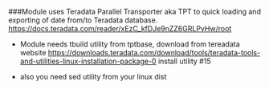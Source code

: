 ###Module uses Teradata Parallel Transporter aka TPT to quick loading and exporting of date from/to Teradata database.
https://docs.teradata.com/reader/xEzC_kfDJe9nZZ6GRLPvHw/root

+ Module needs tbuild utility from tptbase, download from tereadata website https://downloads.teradata.com/download/tools/teradata-tools-and-utilities-linux-installation-package-0
install utility #15

+ also you need sed utility from your linux dist
